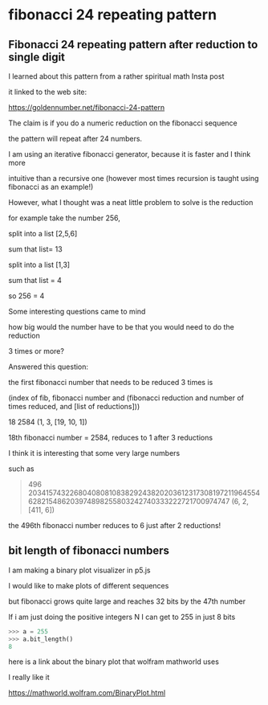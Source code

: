 # fibonacci 24 repeating pattern

## Fibonacci 24 repeating pattern after reduction to single digit

I learned about this pattern from a rather spiritual math Insta post

it linked to the web site:

https://goldennumber.net/fibonacci-24-pattern


The claim is if you do a numeric reduction on the fibonacci sequence

the pattern will repeat after 24 numbers.

I am using an iterative fibonacci generator, because it is faster and I think more

intuitive than a recursive one (however most times recursion is taught using fibonacci as an example!)

However, what I thought was a neat little problem to solve is the reduction

for example take the number 256, 

split into a list [2,5,6]

sum that list= 13

split into a list [1,3]

sum that list = 4

so 256 = 4

Some interesting questions came to mind

how big would the number have to be that you would need to do the reduction

3 times or more?



Answered this question: 

the first fibonacci number that needs to be reduced 3 times is

(index of fib, fibonacci number and (fibonacci reduction and number of times reduced, and [list of reductions]))

18 2584 (1, 3, [19, 10, 1])

18th fibonacci number = 2584, reduces to 1 after 3 reductions

I think it is interesting that some very large numbers 

such as 

> 496 20341574322680408081083829243820203612317308197211964554628215486203974898255803242740333222721700974747 (6, 2, [411, 6])

the 496th fibonacci number reduces to 6 just after 2 reductions!


## bit length of fibonacci numbers

I am making a binary plot visualizer in p5.js 

I would like to make plots of different sequences 

but fibonacci grows quite large and reaches 32 bits by the 47th number

If i am just doing the positive integers N I can get to 255 in just 8 bits

```python
>>> a = 255
>>> a.bit_length()
8
```

here is a link about the binary plot that wolfram mathworld uses

I really like it

https://mathworld.wolfram.com/BinaryPlot.html



